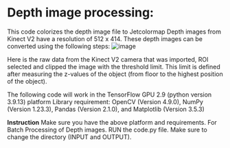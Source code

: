 # Depth image processing:
This code colorizes the depth image file to Jetcolormap
Depth images from Kinect V2 have a resolution of 512 x 414. These depth images can be converted using the following steps: 
![image](https://github.com/towfiq2062/depth-coloredimages/assets/66333754/82263efa-5dfb-4edb-87e5-227896bc5421)

Here is the raw data from the Kinect V2 camera that was imported, ROI selected and clipped the image with the threshold limit. This limit is defined after measuring the z-values of the object (from floor to the highest position of the object).

The following code will work in the TensorFlow GPU 2.9 (python version 3.9.13) platform
Library requirement: OpenCV (Version 4.9.0), NumPy (Version 1.23.3), Pandas (Version 2.1.0), and Matplotlib (Version 3.5.3) 


**Instruction**
Make sure you have the above platform and requirements.
For Batch Processing of Depth images. RUN the code.py file. Make sure to change the directory (INPUT and OUTPUT).
